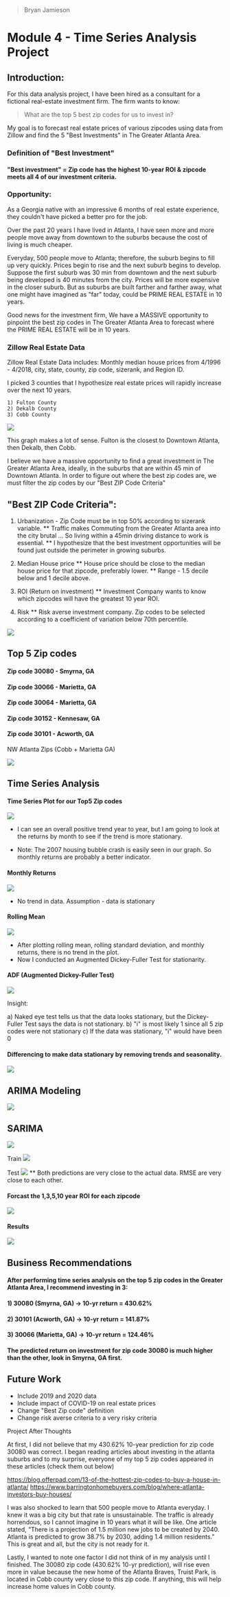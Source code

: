 > Bryan Jamieson
# Module 4 -  Time Series Analysis Project

## Introduction:
For this data analysis project, I have been hired as a consultant for a fictional real-estate investment firm. The firm wants to know:
> What are the top 5 best zip codes for us to invest in?

My goal is to forecast real estate prices of various zipcodes using data from Zillow and find the 5 "Best Investments" in The Greater Atlanta Area.

### Definition of "Best Investment"
#### "Best investment" = Zip code has the highest 10-year ROI & zipcode meets all 4 of our investment criteria.

### Opportunity:
As a Georgia native with an impressive 6 months of real estate experience, they couldn't have picked a better pro for the job.

Over the past 20 years I have lived in Atlanta, I have seen more and more people move away from downtown to the suburbs because the cost of living is much cheaper.

Everyday, 500 people move to Atlanta; therefore, the suburb begins to fill up very quickly. Prices begin to rise and the next suburb begins to develop. Suppose the first suburb was 30 min from downtown and the next suburb being developed is 40 minutes from the city. Prices will be more expensive in the closer suburb. But as suburbs are built farther and farther away, what one might have imagined as "far" today, could be PRIME REAL ESTATE in 10 years.

Good news for the investment firm, We have a MASSIVE opportunity to pinpoint the best zip codes in The Greater Atlanta Area to forecast where the PRIME REAL ESTATE will be in 10 years.


### Zillow Real Estate Data
Zillow Real Estate Data includes: Monthly median house prices from 4/1996 - 4/2018, city, state, county, zip code, sizerank, and Region ID.

I picked 3 counties that I hypothesize real estate prices will rapidly increase over the next 10 years.

    1) Fulton County
    2) Dekalb County
    3) Cobb County

<img src="images/avg_price_ga_counties.png"/>

This graph makes a lot of sense. Fulton is the closest to Downtown Atlanta, then Dekalb, then Cobb.

I believe we have a massive opportunity to find a great investment in The Greater Atlanta Area, ideally, in the suburbs that are within 45 min of Downtown Atlanta. In order to figure out where the best zip codes are, we must filter the zip codes by our "Best ZIP Code Criteria"

## "Best ZIP Code Criteria":

1) Urbanization - Zip Code must be in top 50% according to sizerank variable.
** Traffic makes Commuting from the Greater Atlanta area into the city brutal ... So living within a 45min driving distance to work is essential.
** I hypothesize that the best investment opportunities will be found just outside the perimeter in growing suburbs.
    
2) Median House price
** House price should be close to the median house price for that zipcode, preferably lower.
** Range - 1.5 decile below and 1 decile above.

3) ROI (Return on investment)
** Investment Company wants to know which zipcodes will have the greatest 10 year ROI.

4) Risk
** Risk averse investment company. Zip codes to be selected according to a coefficient of variation below 70th percentile.

<img src="images/t5_zips.png"/>

## Top 5 Zip codes

#### Zip code 30080 - Smyrna, GA
#### Zip code 30066 - Marietta, GA
#### Zip code 30064 - Marietta, GA
#### Zip code 30152 - Kennesaw, GA 
#### Zip code 30101 - Acworth, GA

NW Atlanta Zips (Cobb + Marietta GA)

<img src="images/Top5_ATL.png"/>


## Time Series Analysis
#### Time Series Plot for our Top5 Zip codes

<img src="images/ga_t5_ts.png"/>

- I can see an overall positive trend year to year, but I am going to look at the returns by month to see if the trend is more stationary. 

- Note: The 2007 housing bubble crash is easily seen in our graph. So monthly returns are probably a better indicator.

#### Monthly Returns
<img src="images/mr_30080.png"/>

- No trend in data. Assumption - data is stationary

#### Rolling Mean
<img src="images/rolling_30080.png"/>

- After plotting rolling mean, rolling standard deviation, and monthly returns, there is no trend in the plot.
- Now I conducted an Augmented Dickey-Fuller Test for stationarity.

#### ADF (Augmented Dickey-Fuller Test)
<img src="images/adf.png"/>

Insight:

a) Naked eye test tells us that the data looks stationary, but the Dickey-Fuller Test says the data is not stationary.
b) "i" is most likely 1 since all 5 zip codes were not stationary
c) If the data was stationary, "i" would have been 0


#### Differencing to make data stationary by removing trends and seasonality.
<img src="images/adf_1.png"/>

## ARIMA Modeling

<img src="images/acf.png"/>


## SARIMA

<img src="images/sarima_30080.png"/>

Train
<img src="images/train_30080.png"/>

Test
<img src="images/test_30080.png"/>
    ** Both predictions are very close to the actual data. RMSE are very close to each other.
    
#### Forcast the 1,3,5,10 year ROI for each zipcode

<img src="images/forcast_30080.png"/>

#### Results
<img src="images/results.png"/>


## Business Recommendations

#### After performing time series analysis on the top 5 zip codes in the Greater Atlanta Area, I recommend investing in 3:

#### 1) 30080 (Smyrna, GA) -> 10-yr return = 430.62%
#### 2) 30101 (Acworth, GA) -> 10-yr return = 141.87%
#### 3) 30066 (Marietta, GA) -> 10-yr return = 124.46%

#### The predicted return on investment for zip code 30080 is much higher than the other, look in Smyrna, GA first.


## Future Work

* Include 2019 and 2020 data
* Include impact of COVID-19 on real estate prices
* Change "Best Zip code" definition
* Change risk averse criteria to a very risky criteria 



Project After Thoughts

At first, I did not believe that my 430.62% 10-year prediction for zip code 30080 was correct. I began reading articles about investing in the atlanta suburbs and to my surprise, everyone of my top 5 zip codes appeared in these articles (check them out below)

https://blog.offerpad.com/13-of-the-hottest-zip-codes-to-buy-a-house-in-atlanta/
https://www.barringtonhomebuyers.com/blog/where-atlanta-investors-buy-houses/

I was also shocked to learn that 500 people move to Atlanta everyday. I knew it was a big city but that rate is unsustainable. The traffic is already horrendous, so I cannot imagine in 10 years what it will be like. One article stated, “There is a projection of 1.5 million new jobs to be created by 2040.  Atlanta is predicted to grow 38.7% by 2030, adding 1.4 million residents.” This is great and all, but the city is not ready for it.

Lastly, I wanted to note one factor I did not think of in my analysis until I finished. The 30080 zip code (430.62% 10-yr prediction), will rise even more in value because the new home of the Atlanta Braves, Truist Park, is located in Cobb county very close to this zip code. If anything, this will help increase home values in Cobb county.
